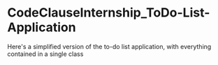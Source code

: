 # CodeClauseInternship_ToDo-List-Application
Here's a simplified version of the to-do list application, with everything contained in a single class
